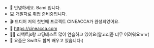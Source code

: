 - 🐾 안녕하세요. Bami 입니다.
- 💻 개발자로 취업 준비중입니다.
- 🎬 드디어 저의 첫번째 프로젝트 CINEACCA가 완성되었어요.
- 🔗 https://cineacca.com
- 🙇🏻 리액트js랑 코딩테스트 많이 연습하고 있어요(알고리즘 너무 어려워요ㅠㅠ)
- 🐤 요즘은 Swift도 함께 배우고 있습니다:)

<!---
bamichoi/bamichoi is a ✨ special ✨ repository because its `README.md` (this file) appears on your GitHub profile.
You can click the Preview link to take a look at your changes.
--->
